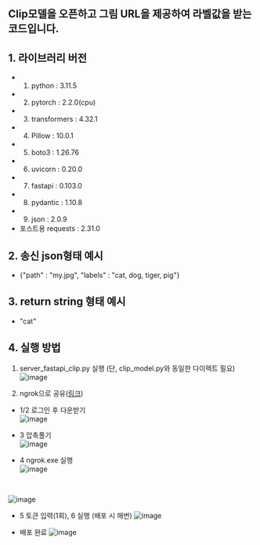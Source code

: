 ## Clip모델을 오픈하고 그림 URL을 제공하여 라벨값을 받는 코드입니다.

## 1. 라이브러리 버전
- 1. python : 3.11.5
- 2. pytorch : 2.2.0(cpu)
- 3. transformers : 4.32.1
- 4. Pillow : 10.0.1
- 5. boto3 : 1.26.76
- 6. uvicorn : 0.20.0
- 7. fastapi : 0.103.0
- 8. pydantic : 1.10.8
- 9. json : 2.0.9 
- 포스트용 requests : 2.31.0
 
## 2. 송신 json형태 예시
- {"path" : "my.jpg", "labels" : "cat, dog, tiger, pig"}

## 3. return string 형태 예시
- "cat"

## 4. 실행 방법
1. server_fastapi_clip.py 실행 (단, clip_model.py와 동일한 다이렉트 필요)
![image](https://github.com/hjhan1201/AIFFELthon/assets/89675001/7bf2a422-9043-4392-9339-95cb3b9b9d31)

2. ngrok으로 공유([링크](https://ngrok.com/))
- 1/2 로그인 후 다운받기<br/>
![image](https://github.com/hjhan1201/AIFFELthon/assets/89675001/50b01734-8cf8-43f8-a6a2-2ba4e6d71d2d)

- 3 압축풀기<br/>
![image](https://github.com/hjhan1201/AIFFELthon/assets/89675001/dab48979-801e-462a-abe7-d3c371a211e0)

- 4 ngrok.exe 실행<br/>
![image](https://github.com/hjhan1201/AIFFELthon/assets/89675001/82ecc943-c340-47db-900c-8268e2bd58be)<br/>

<br/>

![image](https://github.com/hjhan1201/AIFFELthon/assets/89675001/6a80aa45-c27f-4185-987d-c0dc79bcee95)<br/>

- 5 토큰 입력(1회), 6 실행 (배포 시 매번)
![image](https://github.com/hjhan1201/AIFFELthon/assets/89675001/af522dcb-fbdc-4e85-a766-1b96e8331448)<br/>

- 배포 완료
![image](https://github.com/hjhan1201/AIFFELthon/assets/89675001/bad2f285-0164-4a27-a277-3be77648d54f)

